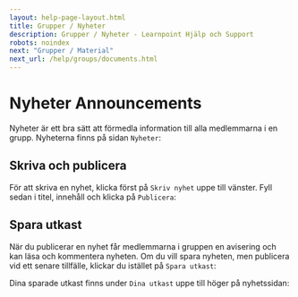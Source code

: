 ```yaml
---
layout: help-page-layout.html
title: Grupper / Nyheter
description: Grupper / Nyheter - Learnpoint Hjälp och Support
robots: noindex
next: "Grupper / Material"
next_url: /help/groups/documents.html
---
```


<h1>
    <span lang="sv">Nyheter</span>
    <span lang="en">Announcements</span>
</h1>

<!-- only-in-swedish.html -->

Nyheter är ett bra sätt att förmedla information till alla medlemmarna i en grupp. Nyheterna finns på sidan `Nyheter`:

<!-- desktop-screenshot.html, { src: "_assets/posts.png", alt: "Nyheter", theme: "light" } -->


## Skriva och publicera

För att skriva en nyhet, klicka först på `Skriv nyhet` uppe till vänster. Fyll sedan i titel, innehåll och klicka på `Publicera`:

<!-- desktop-screenshot.html, { src: "_assets/write-and-publish-post.png", alt: "Publicera nyhet", theme: "light" } -->


## Spara utkast

När du publicerar en nyhet får medlemmarna i gruppen en avisering och kan läsa och kommentera nyheten. Om du vill spara nyheten, men publicera vid ett senare tillfälle, klickar du istället på `Spara utkast`:

<!-- desktop-screenshot.html, { src: "_assets/save-post-as-draft.png", alt: "Spara nyhet som utkast", theme: "light" } -->

Dina sparade utkast finns under `Dina utkast` uppe till höger på nyhetssidan:

<!-- desktop-screenshot.html, { src: "_assets/post-drafts.png", alt: "Utkast", theme: "light" } -->
